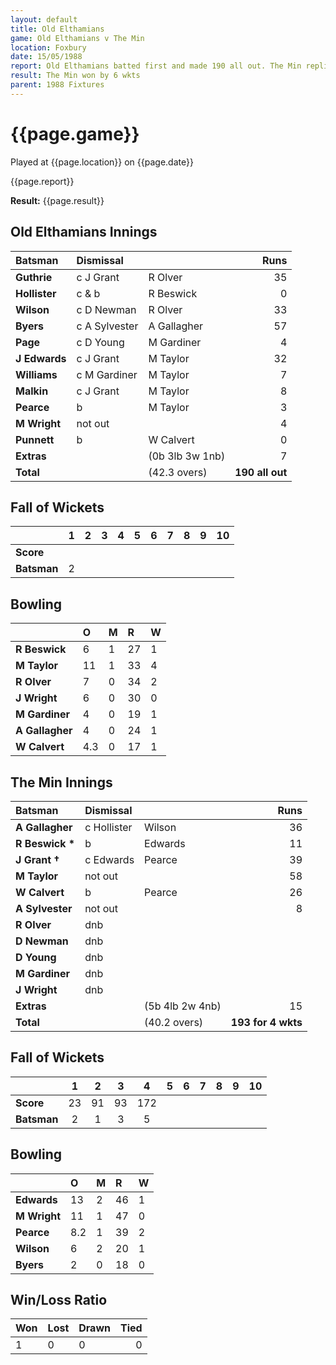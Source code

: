 ```yaml
---
layout: default
title: Old Elthamians
game: Old Elthamians v The Min
location: Foxbury
date: 15/05/1988
report: Old Elthamians batted first and made 190 all out. The Min replied with 193 for 4 wkts
result: The Min won by 6 wkts
parent: 1988 Fixtures
---
```


# {{page.game}}

Played at {{page.location}} on {{page.date}}

{{page.report}}

**Result:** {{page.result}}

## Old Elthamians Innings

| Batsman | Dismissal |  | Runs |
|:---|:---|---|---:|
| **Guthrie** | c J Grant | R Olver | 35 | 
| **Hollister** | c & b | R Beswick | 0 | 
| **Wilson** | c D Newman | R Olver | 33 | 
| **Byers** | c A Sylvester | A Gallagher | 57 | 
| **Page** | c D Young | M Gardiner | 4 | 
| **J Edwards** | c J Grant | M Taylor |32|
| **Williams** | c M Gardiner | M Taylor | 7 | 
| **Malkin** | c J Grant | M Taylor | 8 |
| **Pearce** | b | M Taylor | 3 | 
| **M Wright** | not out |  | 4 | 
| **Punnett** | b | W Calvert | 0 |
| **Extras** | | (0b 3lb 3w 1nb) | 7 | 
| **Total** | | (42.3 overs) | **190 all out** | 

## Fall of Wickets

| | 1 | 2 | 3 | 4 | 5 | 6 | 7 | 8 | 9 | 10 |
|---|:---:|:---:|:---:|:---:|:---:|:---:|:---:|:---:|:---:|:---:|
| **Score** |  |  |  |  |  |  |  |  |  |  |
| **Batsman** | 2 |  |  |  |  |  |  |  |  |  |

## Bowling

| | O | M | R | W |
|---|:---|:---|:---|:---|
| **R Beswick** | 6 | 1 | 27 | 1 | 
| **M Taylor** | 11 | 1 | 33 | 4 | 
| **R Olver** | 7 | 0 | 34 | 2 | 
| **J Wright** | 6 | 0 | 30 | 0 | 
| **M Gardiner** | 4 | 0 | 19 | 1 |
| **A Gallagher** | 4 | 0 | 24 | 1 |
| **W Calvert** | 4.3 | 0 | 17 | 1 |

## The Min Innings

| Batsman | Dismissal |  | Runs |
|:---|:---|---|---:|
| **A Gallagher** | c Hollister | Wilson | 36 |
| **R Beswick &#42;** | b | Edwards | 11 |  
| **J Grant &#8224;** | c Edwards | Pearce | 39 | 
| **M Taylor** | not out |  | 58 | 
| **W Calvert** | b  | Pearce | 26 | 
| **A Sylvester** | not out |  | 8 | 
| **R Olver** | dnb |  |  | 
| **D Newman** | dnb |  |  | 
| **D Young** | dnb |  |  | 
| **M Gardiner** | dnb |  |  |
| **J Wright** | dnb |  |  | 
| **Extras** | | (5b 4lb 2w 4nb) | 15 | 
| **Total** | | (40.2 overs) | **193 for 4 wkts** | 

## Fall of Wickets

| | 1 | 2 | 3 | 4 | 5 | 6 | 7 | 8 | 9 | 10 |
|---|:---:|:---:|:---:|:---:|:---:|:---:|:---:|:---:|:---:|:---:|
| **Score** | 23 | 91 | 93 | 172 |  |  |  |  |  |  | 
| **Batsman** | 2 | 1 | 3 | 5 |  |  |  |  |  |  | 

## Bowling

| | O | M | R | W |
|---|:---|:---|:---|:---|
| **Edwards** | 13 | 2 | 46 | 1 | 
| **M Wright** | 11 | 1 | 47 | 0 | 
| **Pearce** | 8.2 | 1 | 39 | 2 | 
| **Wilson** | 6 | 2 | 20 | 1 | 
| **Byers** | 2 | 0 | 18 | 0 | 

## Win/Loss Ratio

| Won | Lost | Drawn | Tied |
|:---|:---|:---|---:|
| 1 | 0 | 0 | 0 |